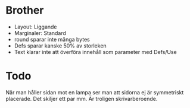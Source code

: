 # Brother
* Layout: Liggande
* Marginaler: Standard
* round sparar inte många bytes
* Defs sparar kanske 50% av storleken
* Text klarar inte att överföra innehåll som parameter med Defs/Use

# Todo

När man håller sidan mot en lampa ser man att sidorna ej är symmetriskt placerade.
Det skiljer ett par mm. Är troligen skrivarberoende.
